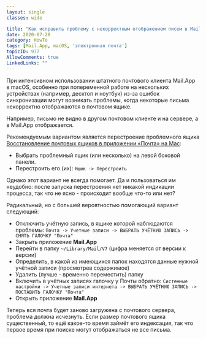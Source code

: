 ```yaml
---
layout: single
classes: wide

title: "Как исправить проблему с некорректным отображением писем в Mail.App?"
date: 2020-07-28
category: HowTo
tags: [Mail.App, macOS, 'электронная почта']
topicID: 977
AllowComments: true
LinkedLinks: ""
---
```

При интенсивном использовании штатного почтового клиента Mail.App в macOS, особенно при попеременной работе на нескольких устройствах (например, десктоп и ноутбук) из-за ошибок синхронизации могут возникать проблемы, когда некоторые письма некорректно отображаются в почтовом ящике.

Например, письмо не видно в другом почтовом клиенте и на сервере, а в Mail.App отображается.

Рекомендуемым вариантом является перестроение проблемного ящика [Восстановление почтовых ящиков в приложении «Почта» на Mac](https://support.apple.com/ru-ru/guide/mail/mlhlp1227/mac):

- Выбрать проблемный ящик (или несколько) на левой боковой панели.
- Перестроить его (их): `Ящик -> Перестроить`

Однако этот вариант не всегда помогает. Да и пользоваться им неудобно: после запуска перестроения нет никакой индикации процесса, так что не ясно - происходит вообще что-то или нет?

Радикальный, но с большей вероятностью помогающий вариант следующий:

- Отключить учётную запись, в ящике которой наблюдаются проблемы: `Почта -> Учетные записи -> ВЫБРАТЬ УЧЁТНУЮ ЗАПИСЬ -> СНЯТЬ ГАЛОЧКУ "Почта"`
- Закрыть приложение **Mail.App**
- Перейти в папку `~/Library/Mail/V7` (цифра меняется от версии к версии)
- Определить, в какой из имеющихся папок находятся данные нужной учётной записи (просмотрев содержимое)
- Удалить (лучше - временно переместить) папку
- Включить в учётных записях галочку у Почты обратно: `Системные настройки -> Учетные записи интернета -> ВЫБРАТЬ УЧЁТНУЮ ЗАПИСЬ -> ПОСТАВИТЬ ГАЛОЧКУ "Почта"`
- Открыть приложение **Mail.App**

Теперь вся почта будет заново загружена с почтового сервера, проблема должна исчезнуть. Если размер почтового ящика существенный, то ещё какое-то время займёт его индексация, так что первое время при поиске могут отображаться не все письма.
